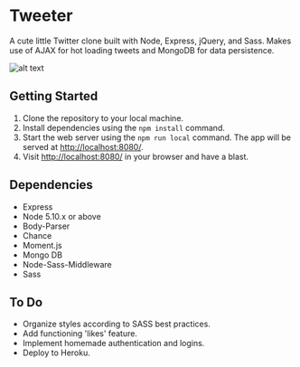 # Tweeter

A cute little Twitter clone built with Node, Express, jQuery, and Sass. Makes use of AJAX for hot loading tweets and MongoDB for data persistence.

![alt text](https://github.com/jonathandannel/tweeter/blob/master/docs/screen.png?raw=true)

## Getting Started

1. Clone the repository to your local machine.
2. Install dependencies using the `npm install` command.
3. Start the web server using the `npm run local` command. The app will be served at <http://localhost:8080/>.
4. Visit <http://localhost:8080/> in your browser and have a blast.

## Dependencies

- Express
- Node 5.10.x or above
- Body-Parser
- Chance
- Moment.js
- Mongo DB
- Node-Sass-Middleware
- Sass

## To Do

- Organize styles according to SASS best practices.
- Add functioning 'likes' feature.
- Implement homemade authentication and logins.
- Deploy to Heroku.
